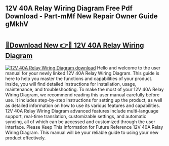 ## 12V 40A Relay Wiring Diagram Free Pdf Download - Part-mMf New Repair Owner Guide gMkhV

# <h2><a href="http://dftm7s.blite.top/?on=12V+40A+Relay+Wiring+Diagram">🔗Download New 👉🔴 12V 40A Relay Wiring Diagram</a></h2>

[![12V 40A Relay Wiring Diagram download](https://i.imgur.com/lujVjoI.png)](http://dftm7s.blite.top/?on=12V+40A+Relay+Wiring+Diagram)
Hello and welcome to the user manual for your newly linked 12V 40A Relay Wiring Diagram. This guide is here to help you master the functions and capabilities of your product. Inside, you will find detailed instructions for installation, usage, maintenance, and troubleshooting. To make the most of your 12V 40A Relay Wiring Diagram, we recommend reading this user manual carefully before use. It includes step-by-step instructions for setting up the product, as well as detailed information on how to use its various features and capabilities. 12V 40A Relay Wiring Diagram advanced features include multi-language support, real-time translation, customizable settings, and automatic syncing, all of which can be accessed and customized through the user interface. Please Keep This Information for Future Reference 12V 40A Relay Wiring Diagram. This manual will be your reliable guide to using your new product effectively.
